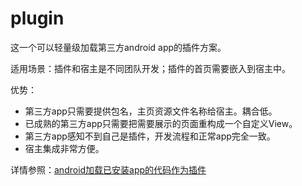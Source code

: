 # plugin
这一个可以轻量级加载第三方android app的插件方案。

适用场景：插件和宿主是不同团队开发；插件的首页需要嵌入到宿主中。

优势：
- 第三方app只需要提供包名，主页资源文件名称给宿主。耦合低。
- 已成熟的第三方app只需要把需要展示的页面重构成一个自定义View。
- 第三方app感知不到自己是插件，开发流程和正常app完全一致。
- 宿主集成非常方便。

详情参照：[android加载已安装app的代码作为插件](http://www.jianshu.com/p/b0bdc6925171)
